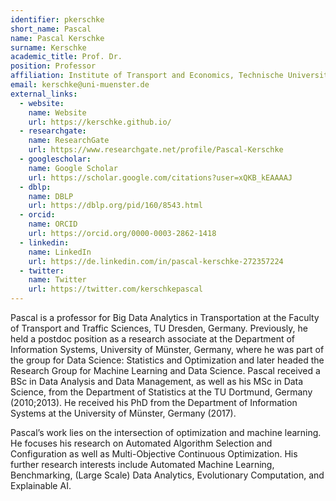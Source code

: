 ```yaml
---
identifier: pkerschke
short_name: Pascal
name: Pascal Kerschke
surname: Kerschke
academic_title: Prof. Dr.
position: Professor
affiliation: Institute of Transport and Economics, Technische Universität Dreseden, Germany
email: kerschke@uni-muenster.de
external_links:
  - website:
    name: Website
    url: https://kerschke.github.io/
  - researchgate:
    name: ResearchGate
    url: https://www.researchgate.net/profile/Pascal-Kerschke
  - googlescholar:
    name: Google Scholar
    url: https://scholar.google.com/citations?user=xQKB_kEAAAAJ
  - dblp:
    name: DBLP
    url: https://dblp.org/pid/160/8543.html
  - orcid:
    name: ORCID
    url: https://orcid.org/0000-0003-2862-1418
  - linkedin:
    name: LinkedIn
    url: https://de.linkedin.com/in/pascal-kerschke-272357224
  - twitter:
    name: Twitter
    url: https://twitter.com/kerschkepascal
---
```

Pascal is a professor for Big Data Analytics in Transportation at the Faculty of Transport and Traffic Sciences, TU Dresden, Germany. Previously, he held a postdoc position as a research associate at the Department of Information Systems, University of Münster, Germany, where he was part of the group for Data Science: Statistics and Optimization and later headed the Research Group for Machine Learning and Data Science. Pascal received a BSc in Data Analysis and Data Management, as well as his MSc in Data Science, from the Department of Statistics at the TU Dortmund, Germany (2010;2013). He received his PhD from the Department of Information Systems at the University of Münster, Germany (2017).

Pascal’s work lies on the intersection of optimization and machine learning. He focuses his research on Automated Algorithm Selection and Configuration as well as Multi-Objective Continuous Optimization. His further research interests include Automated Machine Learning, Benchmarking, (Large Scale) Data Analytics, Evolutionary Computation, and Explainable AI.
